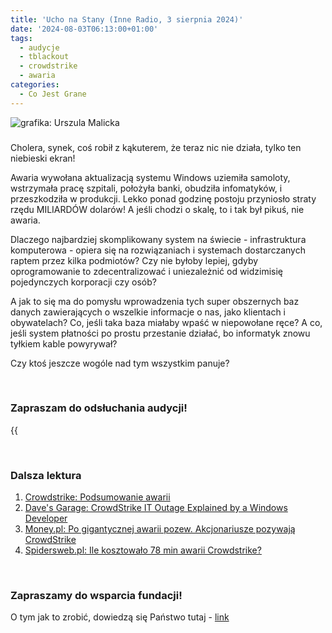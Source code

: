 ```yaml
---
title: 'Ucho na Stany (Inne Radio, 3 sierpnia 2024)'
date: '2024-08-03T06:13:00+01:00'
tags:
  - audycje
  - tblackout
  - crowdstrike
  - awaria
categories:
  - Co Jest Grane
---
```


![grafika: Urszula Malicka](/uploads/CJG_77_2024_08_03.png)

### 
Cholera, synek, coś robił z kąkuterem, że teraz nic nie działa, tylko ten niebieski ekran!

Awaria wywołana aktualizacją systemu Windows uziemiła samoloty, wstrzymała pracę szpitali, położyła banki, obudziła infomatyków, i przeszkodziła w produkcji. Lekko ponad godzinę postoju przyniosło straty rzędu MILIARDÓW dolarów! A jeśli chodzi o skalę, to i tak był pikuś, nie awaria.

Dlaczego najbardziej skomplikowany system na świecie - infrastruktura komputerowa - opiera się na rozwiązaniach i systemach dostarczanych raptem przez kilka podmiotów? Czy nie byłoby lepiej, gdyby oprogramowanie to zdecentralizować i uniezależnić od widzimisię pojedynczych korporacji czy osób?

A jak to się ma do pomysłu wprowadzenia tych super obszernych baz danych zawierających o wszelkie informacje o nas, jako klientach i obywatelach? Co, jeśli taka baza miałaby wpaść w niepowołane ręce? A co, jeśli system płatności po prostu przestanie działać, bo informatyk znowu tyłkiem kable powyrywał?

Czy ktoś jeszcze wogóle nad tym wszystkim panuje?

<br>

### Zapraszam do odsłuchania audycji!

{{<audio src="audio/LONG CJG_77_2024_08_03.mp3" caption="Zapis audycji CJG, publikowanej na łamach Innego Radia Głuchołazy w dniu 3 sierpnia 2024">}}

<br>

### Dalsza lektura

1. [Crowdstrike: Podsumowanie awarii](https://www.crowdstrike.com/wp-content/uploads/2024/07/CrowdStrike-PIR-Executive-Summary.pdf)
2. [Dave's Garage: CrowdStrike IT Outage Explained by a Windows Developer](https://www.youtube.com/watch?v=wAzEJxOo1ts)
3. [Money.pl: Po gigantycznej awarii pozew. Akcjonariusze pozywają CrowdStrike](https://www.money.pl/gospodarka/po-gigantycznej-awarii-pozew-akcjonariusze-pozywaja-crowdstrike-7055501466462784a.html)
4. [Spidersweb.pl: Ile kosztowało 78 min awarii Crowdstrike?](https://spidersweb.pl/2024/07/crowdstrike-awaria-straty-kwota.html)

<br>

### Zapraszamy do wsparcia fundacji!
O tym jak to zrobić, dowiedzą się Państwo tutaj - [link](https://audycje.com.pl/posts/wsparcie/)